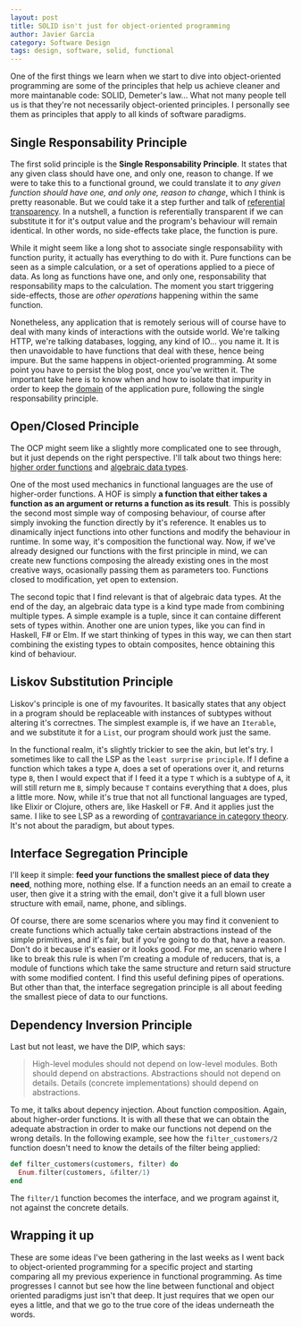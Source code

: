 ```yaml
---
layout: post
title: SOLID isn't just for object-oriented programming
author: Javier García
category: Software Design
tags: design, software, solid, functional
---
```


One of the first things we learn when we start to dive into object-oriented
programming are some of the principles that help us achieve cleaner and more
maintanable code: SOLID, Demeter's law... What not many people tell us is that
they're not necessarily object-oriented principles. I personally see them as
principles that apply to all kinds of software paradigms.

## Single Responsability Principle

The first solid principle is the **Single Responsability Principle**. It states
that any given class should have one, and only one, reason to change. If we
were to take this to a functional ground, we could translate it to _any given
function should have one, and only one, reason to change_, which I think is
pretty reasonable. But we could take it a step further and talk of [referential
transparency][0]. In a nutshell, a function is referentially transparent if we
can substitute it for it's output value and the program's behaviour will remain
identical. In other words, no side-effects take place, the function is pure.

While it might seem like a long shot to associate single responsability with
function purity, it actually has everything to do with it. Pure functions can
be seen as a simple calculation, or a set of operations applied to a piece of
data.  As long as functions have one, and only one, responsability that
responsability maps to the calculation. The moment you start triggering
side-effects, those are _other operations_ happening within the same function.

Nonetheless, any application that is remotely serious will of course have to
deal with many kinds of interactions with the outside world. We're talking
HTTP, we're talking databases, logging, any kind of IO... you name it. It is
then unavoidable to have functions that deal with these, hence being impure.
But the same happens in object-oriented programming. At some point you have to
persist the blog post, once you've written it. The important take here is to
know when and how to isolate that impurity in order to keep the [domain][1] of
the application pure, following the single responsability principle.

## Open/Closed Principle

The OCP might seem like a slightly more complicated one to see through, but it
just depends on the right perspective. I'll talk about two things here: [higher
order functions][3] and [algebraic data types][4].

One of the most used mechanics in functional languages are the use of
higher-order functions. A HOF is simply **a function that either takes a
function as an argument or returns a function as its result**. This is possibly
the second most simple way of composing behaviour, of course after simply
invoking the function directly by it's reference.  It enables us to dinamically
inject functions into other functions and modify the behaviour in runtime. In
some way, it's composition the functional way. Now, if we've already designed
our functions with the first principle in mind, we can create new functions
composing the already existing ones in the most creative ways, ocasionally
passing them as parameters too. Functions closed to modification, yet open to
extension.

The second topic that I find relevant is that of algebraic data types. At the
end of the day, an algebraic data type is a kind type made from combining
multiple types. A simple example is a tuple, since it can containe different
sets of types within. Another one are union types, like you can find in
Haskell, F# or Elm.  If we start thinking of types in this way, we can then
start combining the existing types to obtain composites, hence obtaining this
kind of behaviour.

## Liskov Substitution Principle

Liskov's principle is one of my favourites. It basically states that any object
in a program should be replaceable with instances of subtypes without altering
it's correctnes. The simplest example is, if we have an `Iterable`, and we
substitute it for a `List`, our program should work just the same.

In the functional realm, it's slightly trickier to see the akin, but let's try.
I sometimes like to call the LSP as the `least surprise principle`. If I define
a function which takes a type `A`, does a set of operations over it, and
returns type `B`, then I would expect that if I feed it a type `T` which is a
subtype of `A`, it will still return me `B`, simply because `T` contains
everything that `A` does, plus a little more. Now, while it's true that not all
functional languages are typed, like Elixir or Clojure, others are, like
Haskell or F#. And it applies just the same. I like to see LSP as a rewording
of [contravariance in category theory][5]. It's not about the paradigm, but
about types.

## Interface Segregation Principle

I'll keep it simple: **feed your functions the smallest piece of data they
need**, nothing more, nothing else. If a function needs an an email to create a
user, then give it a string with the email, don't give it a full blown user
structure with email, name, phone, and siblings.

Of course, there are some scenarios where you may find it convenient to create
functions which actually take certain abstractions instead of the simple
primitives, and it's fair, but if you're going to do that, have a reason. Don't
do it because it's easier or it looks good. For me, an scenario where I like to
break this rule is when I'm creating a module of reducers, that is, a module of
functions which take the same structure and return said structure with some
modified content. I find this useful defining pipes of operations. But other
than that, the interface segregation principle is all about feeding the
smallest piece of data to our functions.

## Dependency Inversion Principle

Last but not least, we have the DIP, which says:

> High-level modules should not depend on low-level modules. Both should depend
> on abstractions. Abstractions should not depend on details. Details (concrete
> implementations) should depend on abstractions.

To me, it talks about depency injection. About function composition. Again,
about higher-order functions. It is with all these that we can obtain the
adequate abstraction in order to make our functions not depend on the wrong
details. In the following example, see how the `filter_customers/2` function
doesn't need to know the details of the filter being applied:

```elixir
def filter_customers(customers, filter) do
  Enum.filter(customers, &filter/1)
end
```

The `filter/1` function becomes the interface, and we program against it, not
against the concrete details.

## Wrapping it up

These are some ideas I've been gathering in the last weeks as I went back to
object-oriented programming for a specific project and starting comparing all
my previous experience in functional programming. As time progresses I cannot
but see how the line between functional and object oriented paradigms just
isn't that deep. It just requires that we open our eyes a little, and that we
go to the true core of the ideas underneath the words.


[0]: https://en.wikipedia.org/wiki/Referential_transparency
[1]: https://dddcommunity.org/learning-ddd/what_is_ddd/
[3]: https://en.wikipedia.org/wiki/Higher-order_function
[4]: https://citeseerx.ist.psu.edu/viewdoc/summary?doi=10.1.1.28.6778
[5]: https://eli.thegreenplace.net/2018/covariance-and-contravariance-in-subtyping/
